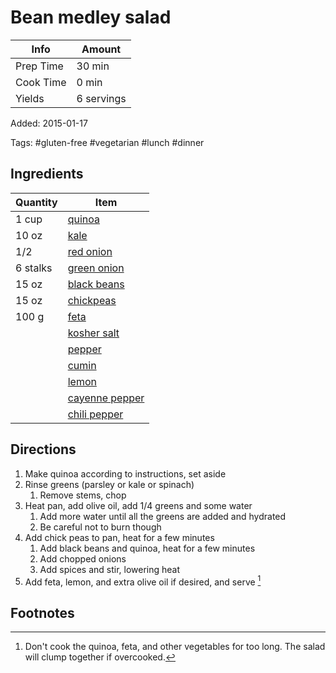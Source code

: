 # Bean medley salad

| Info      | Amount     |
| --------- | ---------- |
| Prep Time | 30 min     |
| Cook Time | 0 min      |
| Yields    | 6 servings |

Added: 2015-01-17

Tags: #gluten-free #vegetarian #lunch #dinner

## Ingredients

| Quantity | Item                                                |
| -------- | --------------------------------------------------- |
| 1 cup    | [quinoa](../_ingredients/quinoa.md)                 |
| 10 oz    | [kale](../_ingredients/kale.md)                     |
| 1/2      | [red onion](../_ingredients/red-onion.md)           |
| 6 stalks | [green onion](../_ingredients/green-onion.md)       |
| 15 oz    | [black beans](../_ingredients/black-beans.md)       |
| 15 oz    | [chickpeas](../_ingredients/chickpeas.md)           |
| 100 g    | [feta](../_ingredients/feta.md)                     |
|          | [kosher salt](../_ingredients/kosher-salt.md)       |
|          | [pepper](../_ingredients/pepper.md)                 |
|          | [cumin](../_ingredients/cumin.md)                   |
|          | [lemon](../_ingredients/lemon.md)                   |
|          | [cayenne pepper](../_ingredients/cayenne-pepper.md) |
|          | [chili pepper](../_ingredients/chili-pepper.md)     |

## Directions

1. Make quinoa according to instructions, set aside
2. Rinse greens (parsley or kale or spinach)
   1. Remove stems, chop
3. Heat pan, add olive oil, add 1/4 greens and some water
   1. Add more water until all the greens are added and hydrated
   2. Be careful not to burn though
4. Add chick peas to pan, heat for a few minutes
   1. Add black beans and quinoa, heat for a few minutes
   2. Add chopped onions
   3. Add spices and stir, lowering heat
5. Add feta, lemon, and extra olive oil if desired, and serve [^1]

## Footnotes

[^1]: Don't cook the quinoa, feta, and other vegetables for too long.
	The salad will clump together if overcooked.

